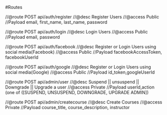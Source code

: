 #Routes

//@route POST api/auth/register
//@desc  Register Users
//@access  Public
//Payload email, first_name, last_name, password 

//@route POST api/auth/login
//@desc  Login Users
//@access  Public
//Payload email, password

//@route POST api/auth/facebook
//@desc  Register or Login Users using social media(Facebook)
//@access  Public
//Payload facebookAccessToken, facebookUserId

//@route POST api/auth/google
//@desc  Register or Login Users using social media(Google)
//@access  Public
//Payload id_token,googleUserId

//@route POST api/admin/user
//@desc  Suspend || unsuspend || Downgrade || Upgrade a user
//@access  Private<Admin>
//Payload userId,action (one of ([SUSPEND, UNSUSPEND, DOWNGRADE, UPGRADE ADMIN])

//@route POST api/admin/createcourse
//@desc  Create Courses
//@access  Private<Admin>
//Payload course_title, course_description, instructor<id> 
